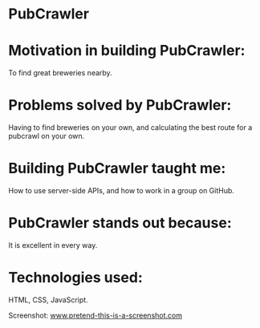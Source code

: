  
# PubCrawler

# Motivation in building PubCrawler:
To find great breweries nearby.

# Problems solved by PubCrawler:
Having to find breweries on your own, and calculating the best route for a pubcrawl on your own.

# Building PubCrawler taught me:
How to use server-side APIs, and how to work in a group on GitHub.

# PubCrawler stands out because:
It is excellent in every way.

# Technologies used:
HTML, CSS, JavaScript.

Screenshot:
www.pretend-this-is-a-screenshot.com
